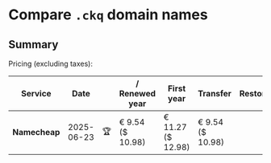 # Compare `.ckq` domain names

## Summary

Pricing (excluding taxes):

| Service | Date |  | / Renewed year | First year | Transfer | Restoration |
|--|--|--|--|--|--|--|
| **Namecheap** | 2025-06-23 | 🏆 | € 9.54<br>($ 10.98) | € 11.27<br>($ 12.98) | € 9.54<br>($ 10.98) |  |
